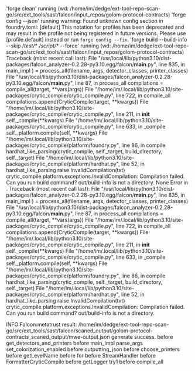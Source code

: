 'forge clean' running (wd: /home/im/dedge/ext-tool-repo-scan-go/src/ext_tools/sast/falcon/input_repos/golom-protocol-contracts)
'forge config --json' running
warning: Found unknown config section in foundry.toml: [default]
This notation for profiles has been deprecated and may result in the profile not being registered in future versions.
Please use [profile.default] instead or run `forge config --fix`.
'forge build --build-info --skip */test/** */script/** --force' running (wd: /home/im/dedge/ext-tool-repo-scan-go/src/ext_tools/sast/falcon/input_repos/golom-protocol-contracts)
Traceback (most recent call last):
  File "/usr/local/lib/python3.10/dist-packages/falcon_analyzer-0.2.28-py3.10.egg/falcon/__main__.py", line 835, in main_impl
    ) = process_all(filename, args, detector_classes, printer_classes)
  File "/usr/local/lib/python3.10/dist-packages/falcon_analyzer-0.2.28-py3.10.egg/falcon/__main__.py", line 87, in process_all
    compilations = compile_all(target, **vars(args))
  File "/home/im/.local/lib/python3.10/site-packages/crytic_compile/crytic_compile.py", line 722, in compile_all
    compilations.append(CryticCompile(target, **kwargs))
  File "/home/im/.local/lib/python3.10/site-packages/crytic_compile/crytic_compile.py", line 211, in __init__
    self._compile(**kwargs)
  File "/home/im/.local/lib/python3.10/site-packages/crytic_compile/crytic_compile.py", line 633, in _compile
    self._platform.compile(self, **kwargs)
  File "/home/im/.local/lib/python3.10/site-packages/crytic_compile/platform/foundry.py", line 86, in compile
    hardhat_like_parsing(crytic_compile, self._target, build_directory, self._target)
  File "/home/im/.local/lib/python3.10/site-packages/crytic_compile/platform/hardhat.py", line 52, in hardhat_like_parsing
    raise InvalidCompilation(txt)
crytic_compile.platform.exceptions.InvalidCompilation: Compilation failed. Can you run build command?
out/build-info is not a directory.
None
Error in .
Traceback (most recent call last):
  File "/usr/local/lib/python3.10/dist-packages/falcon_analyzer-0.2.28-py3.10.egg/falcon/__main__.py", line 835, in main_impl
    ) = process_all(filename, args, detector_classes, printer_classes)
  File "/usr/local/lib/python3.10/dist-packages/falcon_analyzer-0.2.28-py3.10.egg/falcon/__main__.py", line 87, in process_all
    compilations = compile_all(target, **vars(args))
  File "/home/im/.local/lib/python3.10/site-packages/crytic_compile/crytic_compile.py", line 722, in compile_all
    compilations.append(CryticCompile(target, **kwargs))
  File "/home/im/.local/lib/python3.10/site-packages/crytic_compile/crytic_compile.py", line 211, in __init__
    self._compile(**kwargs)
  File "/home/im/.local/lib/python3.10/site-packages/crytic_compile/crytic_compile.py", line 633, in _compile
    self._platform.compile(self, **kwargs)
  File "/home/im/.local/lib/python3.10/site-packages/crytic_compile/platform/foundry.py", line 86, in compile
    hardhat_like_parsing(crytic_compile, self._target, build_directory, self._target)
  File "/home/im/.local/lib/python3.10/site-packages/crytic_compile/platform/hardhat.py", line 52, in hardhat_like_parsing
    raise InvalidCompilation(txt)
crytic_compile.platform.exceptions.InvalidCompilation: Compilation failed. Can you run build command?
out/build-info is not a directory.

INFO:Falcon:metatrust result: /home/im/dedge/ext-tool-repo-scan-go/src/ext_tools/sast/falcon/scaned_output/golom-protocol-contracts_scaned_output/mwe-output.json generate success.
before get_detectors_and_printers
before main_impl
parse_args
set_colorization_enabled
before outputting_json
before choose_printers
before getLevelName
before for
before StreamHandler
before FormatterCryticCompile
before getLogger
try1
before compile_all
